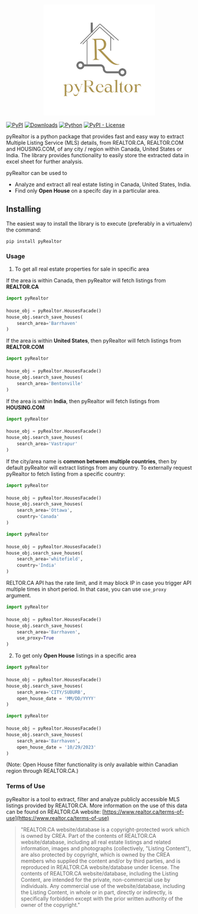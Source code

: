 <p align='center'>
    <img src="https://github.com/rachitt96/pyRealtor/blob/main/pyRealtor.png?raw=true" width="300" height="300" />
</p>


[![PyPI](https://img.shields.io/pypi/v/pyrealtor?label=pypi)](https://pypi.org/project/pyRealtor/)
[![Downloads](https://img.shields.io/pepy/dt/pyrealtor
)](https://pepy.tech/project/pyRealtor)
[![Python](https://img.shields.io/badge/Python-3.6%20%7C%203.7%20%7C%203.8%20%7C%203.9%20%7C%203.10%20%7C%203.11-blue)](https://badge.fury.io/py/pyrealtor)
[![PyPI - License](https://img.shields.io/pypi/l/pyrealtor?color=yellow)](https://github.com/rachitt96/pyRealtor/blob/main/LICENSE.md)




pyRealtor is a python package that provides fast and easy way to extract Multiple Listing Service (MLS) details, from REALTOR.CA, REALTOR.COM and HOUSING.COM, of any city / region within Canada, United States or India. The library provides functionality to easily store the extracted data in excel sheet for further analysis. 

pyRealtor can be used to 
- Analyze and extract all real estate listing in Canada, United States, India.
- Find only **Open House** on a specifc day in a particular area.

## Installing

The easiest way to install the library is to execute (preferably in a virtualenv) the command:

```shell
pip install pyRealtor
```


### Usage

1. To get all real estate properties for sale in specific area

If the area is within Canada, then pyRealtor will fetch listings from **REALTOR.CA**

```python
import pyRealtor

house_obj = pyRealtor.HousesFacade()
house_obj.search_save_houses(
    search_area='Barrhaven'
)
```

If the area is within **United States**, then pyRealtor will fetch listings from **REALTOR.COM** 

```python
import pyRealtor

house_obj = pyRealtor.HousesFacade()
house_obj.search_save_houses(
    search_area='Bentonville'
)
```

If the area is within **India**, then pyRealtor will fetch listings from **HOUSING.COM** 

```python
import pyRealtor

house_obj = pyRealtor.HousesFacade()
house_obj.search_save_houses(
    search_area='Vastrapur'
)
```

If the city/area name is **common between multiple countries**, then by default pyRealtor will extract listings from any country. To externally request pyRealtor to fetch listing from a specific country:

```python
import pyRealtor

house_obj = pyRealtor.HousesFacade()
house_obj.search_save_houses(
    search_area='Ottawa',
    country='Canada'
)
```

```python
import pyRealtor

house_obj = pyRealtor.HousesFacade()
house_obj.search_save_houses(
    search_area='whitefield',
    country='India'
)
```

RELTOR.CA API has the rate limit, and it may block IP in case you trigger API multiple times in short period. In that case, you can use `use_proxy` argument. 

```python
import pyRealtor

house_obj = pyRealtor.HousesFacade()
house_obj.search_save_houses(
    search_area='Barrhaven',
    use_proxy=True
)
```

2. To get only **Open House** listings in a specific area

```python
import pyRealtor

house_obj = pyRealtor.HousesFacade()
house_obj.search_save_houses(
    search_area='CITY/SUBURB',
    open_house_date = 'MM/DD/YYYY'
)
```

```python
import pyRealtor

house_obj = pyRealtor.HousesFacade()
house_obj.search_save_houses(
    search_area='Barrhaven',
    open_house_date = '10/29/2023'
)
```
(Note: Open House filter functionality is only available within Canadian region through REALTOR.CA.)

### Terms of Use

pyRealtor is a tool to extract, filter and analyze publicly accessible MLS listings provided by REALTOR.CA. More information on the use of this data can be found on REALTOR.CA website: [https://www.realtor.ca/terms-of-use](https://www.realtor.ca/terms-of-use)


> "REALTOR.CA website/database is a copyright-protected work which is owned by CREA. Part of the contents of REALTOR.CA website/database, including all real estate listings and related information, images and photographs (collectively, "Listing Content"), are also protected by copyright, which is owned by the CREA members who supplied the content and/or by third parties, and is reproduced in REALTOR.CA website/database under license. The contents of REALTOR.CA website/database, including the Listing Content, are intended for the private, non-commercial use by individuals. Any commercial use of the website/database, including the Listing Content, in whole or in part, directly or indirectly, is specifically forbidden except with the prior written authority of the owner of the copyright."

